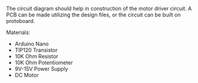 
The circuit diagram should help in construction of the motor driver circuit. A PCB can be made utilizing the design files, or the circuit can be built on protoboard.

Materials:
+ Arduino Nano
+ TIP120 Transistor
+ 10K Ohm Resistor
+ 10K Ohm Potentiometer
+ 9V-15V Power Supply
+ DC Motor

